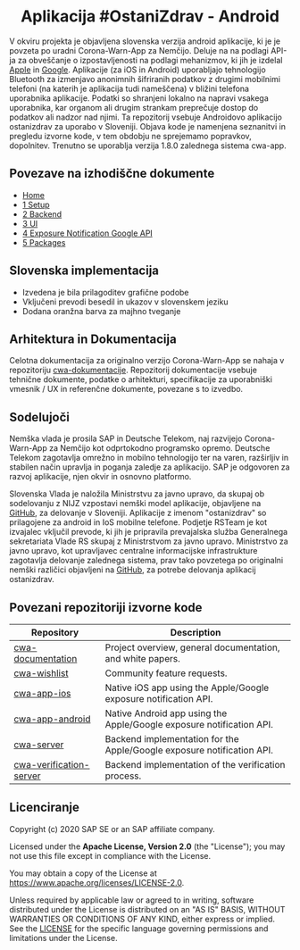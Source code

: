 <h1 align="center">
    Aplikacija #OstaniZdrav - Android
</h1>

V okviru projekta je objavljena slovenska verzija android aplikacije, ki je je povzeta po uradni Corona-Warn-App za Nemčijo. Deluje na  na podlagi API-ja za obveščanje o izpostavljenosti na podlagi mehanizmov, ki jih je izdelal [Apple](https://www.apple.com/covid19/contacttracing/) in [Google](https://www.google.com/covid19/exposurenotifications/). Aplikacije (za iOS in Android) uporabljajo tehnologijo Bluetooth za izmenjavo anonimnih šifriranih podatkov z drugimi mobilnimi telefoni (na katerih je aplikacija tudi nameščena) v bližini telefona uporabnika aplikacije. Podatki so shranjeni lokalno na napravi vsakega uporabnika, kar organom ali drugim strankam preprečuje dostop do podatkov ali nadzor nad njimi. Ta repozitorij vsebuje  Androidovo aplikacijo ostanizdrav za uporabo v Sloveniji. Objava kode je namenjena seznanitvi in pregledu izvorne kode, v tem obdobju ne sprejemamo popravkov, dopolnitev. Trenutno se uporablja verzija 1.8.0 zalednega sistema cwa-app.


## Povezave na izhodiščne dokumente 

* [Home](https://github.com/corona-warn-app/cwa-app-android/wiki)
* [1 Setup](https://github.com/corona-warn-app/cwa-app-android/wiki/1-Setup)
* [2 Backend](https://github.com/corona-warn-app/cwa-app-android/wiki/2-Backend)
* [3 UI](https://github.com/corona-warn-app/cwa-app-android/wiki/3-UI)
* [4 Exposure Notification Google API](https://github.com/corona-warn-app/cwa-app-android/wiki/4-Google-Exposure-Notifications-API)
* [5 Packages](https://github.com/corona-warn-app/cwa-app-android/wiki/5-Packages)

## Slovenska implementacija

* Izvedena je bila prilagoditev grafične podobe
* Vključeni prevodi besedil in ukazov v slovenskem jeziku
* Dodana oranžna barva za majhno tveganje

## Arhitektura in Dokumentacija

Celotna dokumentacija za originalno verzijo Corona-Warn-App se nahaja v repozitoriju [cwa-dokumentacije](https://github.com/corona-warn-app/cwa-documentation). Repozitorij dokumentacije vsebuje tehnične dokumente, podatke o arhitekturi, specifikacije za uporabniški vmesnik / UX in referenčne dokumente, povezane s to izvedbo.


## Sodelujoči

Nemška vlada je prosila SAP in Deutsche Telekom, naj razvijejo Corona-Warn-App za Nemčijo kot odprtokodno programsko opremo. Deutsche Telekom zagotavlja omrežno in mobilno tehnologijo ter na varen, razširljiv in stabilen način upravlja in poganja zaledje za aplikacijo. SAP je odgovoren za razvoj aplikacije, njen okvir in osnovno platformo. 

Slovenska Vlada je naložila Ministrstvu za javno upravo, da skupaj ob sodelovanju z NIJZ vzpostavi nemški model aplikacije, objavljene na [GitHub](https://github.com/corona-warn-app/cwa-app-android/), za delovanje v Sloveniji. Aplikacije z imenom "ostanizdrav" so prilagojene za android in IoS mobilne telefone.
Podjetje RSTeam je kot izvajalec vključil prevode, ki jih je pripravila prevajalska služba Generalnega sekretariata Vlade RS skupaj z Ministrstvom za javno upravo.
Ministrstvo za javno upravo, kot upravljavec centralne informacijske infrastrukture zagotavlja delovanje zalednega sistema, prav tako povzetega po originalni nemški različici objavljeni na [GitHub](https://github.com/corona-warn-app/cwa-documentation), za potrebe delovanja aplikacij ostanizdrav.


## Povezani repozitoriji izvorne kode

| Repository          | Description                                                           |
| ------------------- | --------------------------------------------------------------------- |
| [cwa-documentation] | Project overview, general documentation, and white papers.            |
| [cwa-wishlist]      | Community feature requests.                                           |
| [cwa-app-ios]       | Native iOS app using the Apple/Google exposure notification API.      |
| [cwa-app-android]   | Native Android app using the Apple/Google exposure notification API.  |
| [cwa-server]        | Backend implementation for the Apple/Google exposure notification API.|
| [cwa-verification-server] | Backend implementation of the verification process. |

[cwa-verification-server]: https://github.com/corona-warn-app/cwa-verification-server
[cwa-documentation]: https://github.com/corona-warn-app/cwa-documentation
[cwa-wishlist]: https://github.com/corona-warn-app/cwa-wishlist
[cwa-app-ios]: https://github.com/corona-warn-app/cwa-app-ios
[cwa-app-android]: https://github.com/corona-warn-app/cwa-app-android
[cwa-server]: https://github.com/corona-warn-app/cwa-server

## Licenciranje

Copyright (c) 2020 SAP SE or an SAP affiliate company.

Licensed under the **Apache License, Version 2.0** (the "License"); you may not use this file except in compliance with the License.

You may obtain a copy of the License at https://www.apache.org/licenses/LICENSE-2.0.

Unless required by applicable law or agreed to in writing, software distributed under the License is distributed on an "AS IS" BASIS, WITHOUT WARRANTIES OR CONDITIONS OF ANY KIND, either express or implied. See the [LICENSE](./LICENSE) for the specific language governing permissions and limitations under the License.
